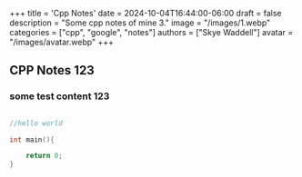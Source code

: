 +++
title = 'Cpp Notes'
date = 2024-10-04T16:44:00-06:00
draft = false
description = "Some cpp notes of mine 3."
image = "/images/1.webp"
categories = ["cpp", "google", "notes"]
authors = ["Skye Waddell"]
avatar = "/images/avatar.webp"
+++

## CPP Notes 123

### some test content 123

```cpp

//hello world

int main(){

    return 0;
}
```